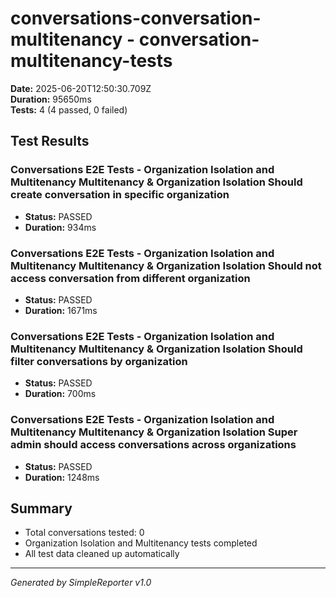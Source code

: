 # conversations-conversation-multitenancy - conversation-multitenancy-tests

**Date:** 2025-06-20T12:50:30.709Z  
**Duration:** 95650ms  
**Tests:** 4 (4 passed, 0 failed)

## Test Results


### Conversations E2E Tests - Organization Isolation and Multitenancy Multitenancy & Organization Isolation Should create conversation in specific organization
- **Status:** PASSED
- **Duration:** 934ms



### Conversations E2E Tests - Organization Isolation and Multitenancy Multitenancy & Organization Isolation Should not access conversation from different organization
- **Status:** PASSED
- **Duration:** 1671ms



### Conversations E2E Tests - Organization Isolation and Multitenancy Multitenancy & Organization Isolation Should filter conversations by organization
- **Status:** PASSED
- **Duration:** 700ms



### Conversations E2E Tests - Organization Isolation and Multitenancy Multitenancy & Organization Isolation Super admin should access conversations across organizations
- **Status:** PASSED
- **Duration:** 1248ms



## Summary

- Total conversations tested: 0
- Organization Isolation and Multitenancy tests completed
- All test data cleaned up automatically

---
*Generated by SimpleReporter v1.0*
